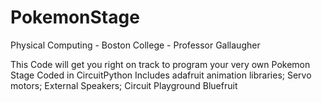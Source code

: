 # PokemonStage
Physical Computing - Boston College - Professor Gallaugher

This Code will get you right on track to program your very own Pokemon Stage
Coded in CircuitPython
Includes adafruit animation libraries; 
Servo motors;
External Speakers;
Circuit Playground Bluefruit
